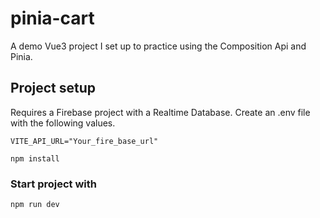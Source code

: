 # pinia-cart

A demo Vue3 project I set up to practice using the Composition Api and Pinia.

## Project setup
Requires a Firebase project with a Realtime Database. Create an .env file with the following values.
```
VITE_API_URL="Your_fire_base_url"
```
```
npm install
```
### Start project with
```
npm run dev
```

